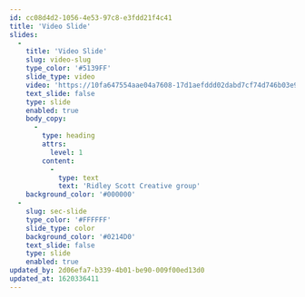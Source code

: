 ```yaml
---
id: cc08d4d2-1056-4e53-97c8-e3fdd21f4c41
title: 'Video Slide'
slides:
  -
    title: 'Video Slide'
    slug: video-slug
    type_color: '#5139FF'
    slide_type: video
    video: 'https://10fa647554aae04a7608-17d1aefddd02dabd7cf74d746b03e9c7.ssl.cf3.rackcdn.com/MNM%202050%20-%202.mp4'
    text_slide: false
    type: slide
    enabled: true
    body_copy:
      -
        type: heading
        attrs:
          level: 1
        content:
          -
            type: text
            text: 'Ridley Scott Creative group'
    background_color: '#000000'
  -
    slug: sec-slide
    type_color: '#FFFFFF'
    slide_type: color
    background_color: '#0214D0'
    text_slide: false
    type: slide
    enabled: true
updated_by: 2d06efa7-b339-4b01-be90-009f00ed13d0
updated_at: 1620336411
---
```

